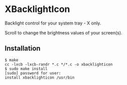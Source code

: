 # XBacklightIcon

Backlight control for your system tray - X only.

Scroll to change the brightness values of your screen(s).

## Installation

    $ make
    cc -lxcb -lxcb-randr *.c */*.c -o xbacklighticon
    $ sudo make install
    [sudo] password for user:
    install xbacklighticon /usr/bin
